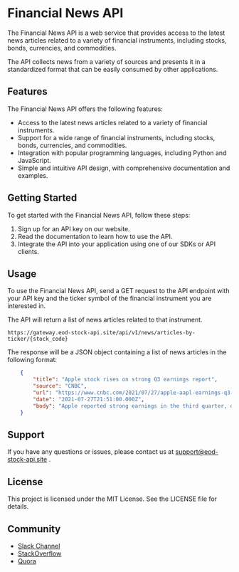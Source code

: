 # Financial News API

The Financial News API is a web service that provides access to the latest news articles related to a variety of 
financial instruments, including stocks, bonds, currencies, and commodities. 

The API collects news from a variety of sources and presents it in a standardized format that can be easily 
consumed by other applications.

## Features

The Financial News API offers the following features:

- Access to the latest news articles related to a variety of financial instruments.
- Support for a wide range of financial instruments, including stocks, bonds, currencies, and commodities.
- Integration with popular programming languages, including Python and JavaScript.
- Simple and intuitive API design, with comprehensive documentation and examples.

## Getting Started

To get started with the Financial News API, follow these steps:

1. Sign up for an API key on our website.
2. Read the documentation to learn how to use the API.
3. Integrate the API into your application using one of our SDKs or API clients.

## Usage

To use the Financial News API, send a GET request to the API endpoint with your API key and the 
ticker symbol of the financial instrument you are interested in. 

The API will return a list of news articles related to that instrument.

    https://gateway.eod-stock-api.site/api/v1/news/articles-by-ticker/{stock_code}


The response will be a JSON object containing a list of news articles in the following format:
```json
    {
        "title": "Apple stock rises on strong Q3 earnings report",
        "source": "CNBC",
        "url": "https://www.cnbc.com/2021/07/27/apple-aapl-earnings-q3-2021.html",
        "date": "2021-07-27T21:51:00.000Z",
        "body": "Apple reported strong earnings in the third quarter, driven by strong sales of the iPhone and Mac."
    }
```  


## Support

If you have any questions or issues, please contact us at [support@eod-stock-api.site](mailto:support@eod-stock-api.site) .

## License

This project is licensed under the MIT License. See the LICENSE file for details.

## Community

- [Slack Channel](https://join.slack.com/t/eod-stock-apisite/shared_invite/zt-1uelcf229-c_6QAgWFNyVfXKZr1hYYoQ)
- [StackOverflow](https://stackoverflowteams.com/c/eod-stock-market-api)
- [Quora](https://eodstockmarketapi.quora.com/)

